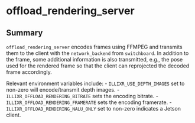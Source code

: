 # offload_rendering_server

## Summary
`offload_rendering_server` encodes frames using FFMPEG and transmits them to the client with the ``network_backend`` from ``switchboard``. In addition to the frame, some additional information is also transmitted, e.g., the pose used for the rendered frame so that the client can reprojected the decoded frame accordingly. 

Relevant environment variables include:
    - ``ILLIXR_USE_DEPTH_IMAGES`` set to non-zero will encode/transmit depth images.
    - ``ILLIXR_OFFLOAD_RENDERING_BITRATE`` sets the encoding bitrate.
    - ``ILLIXR_OFFLOAD_RENDERING_FRAMERATE`` sets the encoding framerate.
    - ``ILLIXR_OFFLOAD_RENDERING_NALU_ONLY`` set to non-zero indicates a Jetson client.